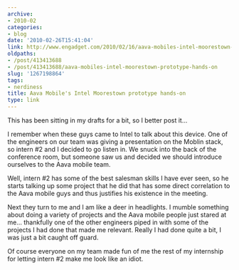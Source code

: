 ```yaml
---
archive:
- 2010-02
categories:
- blog
date: '2010-02-26T15:41:04'
link: http://www.engadget.com/2010/02/16/aava-mobiles-intel-moorestown-prototype-hands-on/
oldpaths:
- /post/413413688
- /post/413413688/aava-mobiles-intel-moorestown-prototype-hands-on
slug: '1267198864'
tags:
- nerdiness
title: Aava Mobile's Intel Moorestown prototype hands-on
type: link
---
```


This has been sitting in my drafts for a bit, so I better post it...

I remember when these guys came to Intel to talk about this device.  One
of the engineers on our team was giving a presentation on the Moblin
stack, so intern #2 and I decided to go listen in.  We snuck into the back
of the conference room, but someone saw us and decided we should introduce
ourselves to the Aava mobile team.

Well, intern #2 has some of the best salesman skills I have ever seen, so
he starts talking up some project that he did that has some direct
correlation to the Aava mobile guys and thus justifies his existence in
the meeting.

Next they turn to me and I am like a deer in headlights.  I mumble
something about doing a variety of projects and the Aava mobile people
just stared at me... thankfully one of the other engineers piped in with
some of the projects I had done that made me relevant.  Really I had done
quite a bit, I was just a bit caught off guard.

Of course everyone on my team made fun of me the rest of my internship for
letting intern #2 make me look like an idiot. 

